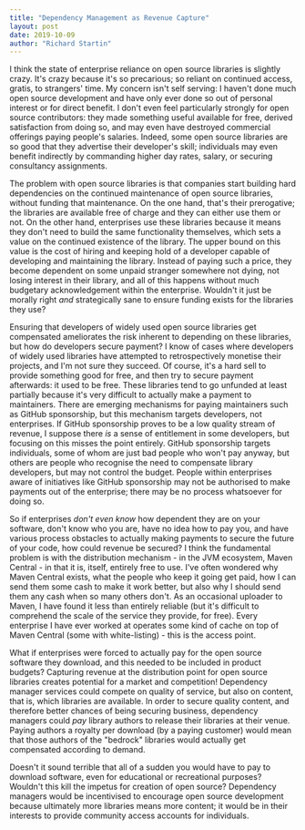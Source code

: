 ```yaml
---
title: "Dependency Management as Revenue Capture"
layout: post
date: 2019-10-09
author: "Richard Startin"
---
```


I think the state of enterprise reliance on open source libraries is slightly crazy.
It's crazy because it's so precarious; so reliant on continued access, gratis, to strangers' time. 
My concern isn't self serving: I haven't done much open source development and have only ever done so out of personal interest or for direct benefit.
I don't even feel particularly strongly for open source contributors: they made something useful available for free, derived satisfaction from doing so, and may even have destroyed commercial offerings paying people's salaries.
Indeed, some open source libraries are so good that they advertise their developer's skill; individuals may even benefit indirectly by commanding higher day rates, salary, or securing consultancy assignments.

The problem with open source libraries is that companies start building hard dependencies on the continued maintenance of open source libraries, without funding that maintenance.
On the one hand, that's their prerogative; the libraries are available free of charge and they can either use them or not.
On the other hand, enterprises use these libraries because it means they don't need to build the same functionality themselves, which sets a value on the continued existence of the library.
The upper bound on this value is the cost of hiring and keeping hold of a developer capable of developing and maintaining the library.
Instead of paying such a price, they become dependent on some unpaid stranger somewhere not dying, not losing interest in their library, and all of this happens without much budgetary acknowledgement within the enterprise.
Wouldn't it just be morally right _and_ strategically sane to ensure funding exists for the libraries they use?

Ensuring that developers of widely used open source libraries get compensated ameliorates the risk inherent to depending on these libraries, but how do developers secure payment?
I know of cases where developers of widely used libraries have attempted to retrospectively monetise their projects, and I'm not sure they succeed.
Of course, it's a hard sell to provide something good for free, and then try to secure payment afterwards: it used to be free. 
These libraries tend to go unfunded at least partially because it's very difficult to actually make a payment to maintainers.
There are emerging mechanisms for paying maintainers such as GitHub sponsorship, but this mechanism targets developers, not enterprises.
If GitHub sponsorship proves to be a low quality stream of revenue, I suppose there _is_ a sense of entitlement in some developers, but focusing on this misses the point entirely. 
GitHub sponsorship targets individuals, some of whom are just bad people who won't pay anyway, but others are people who recognise the need to compensate library developers, but may not control the budget.
People within enterprises aware of initiatives like GitHub sponsorship may not be authorised to make payments out of the enterprise; there may be no process whatsoever for doing so.

So if enterprises _don't even know_ how dependent they are on your software, don't know who you are, have no idea how to pay you, and have various process obstacles to actually making payments to secure the future of your code, how could revenue be secured?
I think the fundamental problem is with the distribution mechanism - in the JVM ecosystem, Maven Central - in that it is, itself, entirely free to use.
I've often wondered why Maven Central exists, what the people who keep it going get paid, how I can send them some cash to make it work better, but also why I should send them any cash when so many others don't.
As an occasional uploader to Maven, I have found it less than entirely reliable (but it's difficult to comprehend the scale of the service they provide, for free).
Every enterprise I have ever worked at operates some kind of cache on top of Maven Central (some with white-listing) - this is the access point.

What if enterprises were forced to actually pay for the open source software they download, and this needed to be included in product budgets?
Capturing revenue at the distribution point for open source libraries creates potential for a market and competition!
Dependency manager services could compete on quality of service, but also on content, that is, which libraries are available.
In order to secure quality content, and therefore better chances of being securing business, dependency managers could _pay_ library authors to release their libraries at their venue.
Paying authors a royalty per download (by a paying customer) would mean that those authors of the "bedrock" libraries would actually get compensated according to demand.

Doesn't it sound terrible that all of a sudden you would have to pay to download software, even for educational or recreational purposes? 
Wouldn't this kill the impetus for creation of open source?
Dependency managers would be incentivised to encourage open source development because ultimately more libraries means more content; it would be in their interests to provide community access accounts for individuals.



